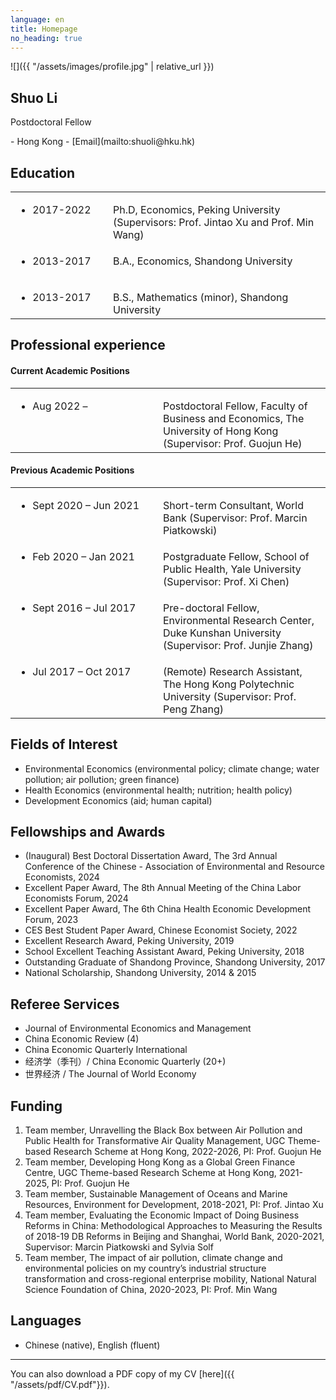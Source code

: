 ```yaml
---
language: en
title: Homepage
no_heading: true
---
```

<div class="row">
<div class="col-md-4" markdown="1">
<div class="site-personal-heading" markdown="1">
![]({{ "/assets/images/profile.jpg" | relative_url }})

## Shuo Li

Postdoctoral Fellow
</div>
<div class="site-personal-info" markdown="1">
- <span class="icon icon-office"></span> Hong Kong
- <span class="icon icon-mail"></span> [Email](mailto:shuoli@hku.hk)
</div>
</div>
<div class="col-md-8" markdown="1">

## Education

<table class="homepage-table">
  <tbody>
    <tr>
      <td valign="baseline" width="140"><ul><li>2017-2022</li></ul></td>
      <td valign="baseline">Ph.D, Economics, Peking University (Supervisors: Prof. Jintao Xu and Prof. Min Wang)</td>
    </tr>
    <tr>
      <td valign="baseline"><ul><li>2013-2017</li></ul></td>
      <td valign="baseline">B.A., Economics, Shandong University</td>
    </tr>
    <tr>
      <td valign="baseline"><ul><li>2013-2017</li></ul></td>
      <td valign="baseline">B.S., Mathematics (minor), Shandong University</td>
    </tr>
  </tbody>
</table>

## Professional experience

#### Current Academic Positions
<table class="homepage-table">
  <tbody>
    <tr>
      <td valign="baseline" width="220"><ul><li>Aug 2022 –</li></ul></td>
      <td valign="baseline">Postdoctoral Fellow, Faculty of Business and Economics, The University of Hong Kong (Supervisor: Prof. Guojun He)</td>
    </tr>
  </tbody>
</table>

#### Previous Academic Positions
<table class="homepage-table">
  <tbody>
    <tr>
      <td valign="baseline" width="220"><ul><li>Sept 2020 – Jun 2021</li></ul></td>
      <td valign="baseline">Short-term Consultant, World Bank (Supervisor: Prof. Marcin Piatkowski)</td>
    </tr>
    <tr>
      <td valign="baseline"><ul><li>Feb 2020 – Jan 2021</li></ul></td>
      <td valign="baseline">Postgraduate Fellow, School of Public Health, Yale University (Supervisor: Prof. Xi Chen)</td>
    </tr>
    <tr>
      <td valign="baseline"><ul><li>Sept 2016 – Jul 2017</li></ul></td>
      <td valign="baseline">Pre-doctoral Fellow, Environmental Research Center, Duke Kunshan University (Supervisor: Prof. Junjie Zhang)</td>
    </tr>
    <tr>
      <td valign="baseline"><ul><li>Jul 2017 – Oct 2017</li></ul></td>
      <td valign="baseline">(Remote) Research Assistant, The Hong Kong Polytechnic University (Supervisor: Prof. Peng Zhang)</td>
    </tr>
  </tbody>
</table>
	
## Fields of Interest

- Environmental Economics (environmental policy; climate change; water pollution; air pollution; green finance)
- Health Economics (environmental health; nutrition; health policy)
- Development Economics (aid; human capital)

## Fellowships and Awards

- (Inaugural) Best Doctoral Dissertation Award, The 3rd Annual Conference of the Chinese - Association of Environmental and Resource Economists, 2024
- Excellent Paper Award, The 8th Annual Meeting of the China Labor Economists Forum, 2024
- Excellent Paper Award, The 6th China Health Economic Development Forum, 2023 
- CES Best Student Paper Award, Chinese Economist Society, 2022
- Excellent Research Award, Peking University, 2019
- School Excellent Teaching Assistant Award, Peking University, 2018
- Outstanding Graduate of Shandong Province, Shandong University, 2017
- National Scholarship, Shandong University, 2014 & 2015

## Referee Services

- Journal of Environmental Economics and Management
- China Economic Review (4)
- China Economic Quarterly International
- 经济学（季刊）/ China Economic Quarterly (20+)
- 世界经济 / The Journal of World Economy

## Funding

1.	Team member, Unravelling the Black Box between Air Pollution and Public Health for Transformative Air Quality Management, UGC Theme-based Research Scheme at Hong Kong, 2022-2026, PI: Prof. Guojun He
2.	Team member, Developing Hong Kong as a Global Green Finance Centre, UGC Theme-based Research Scheme at Hong Kong, 2021-2025, PI: Prof. Guojun He
3.	Team member, Sustainable Management of Oceans and Marine Resources, Environment for Development, 2018-2021, PI: Prof. Jintao Xu
4.	Team member, Evaluating the Economic Impact of Doing Business Reforms in China: Methodological Approaches to Measuring the Results of 2018-19 DB Reforms in Beijing and Shanghai, World Bank, 2020-2021, Supervisor: Marcin Piatkowski and Sylvia Solf
5.	Team member, The impact of air pollution, climate change and environmental policies on my country’s industrial structure transformation and cross-regional enterprise mobility, National Natural Science Foundation of China, 2020-2023, PI: Prof. Min Wang

## Languages

- Chinese (native), English (fluent)

---

You can also download a PDF copy of my CV [here]({{ "/assets/pdf/CV.pdf"}}).

</div>
</div>
